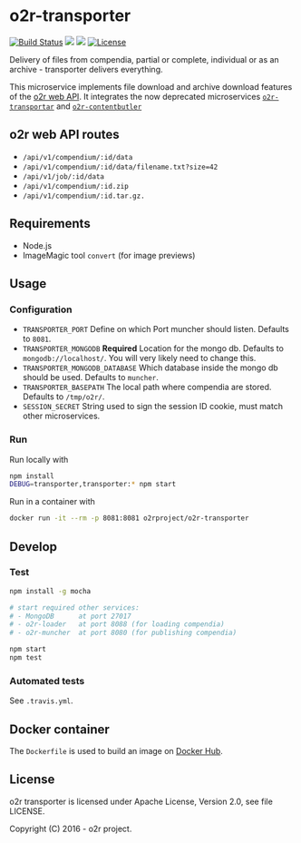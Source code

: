 # o2r-transporter

[![Build Status](https://travis-ci.org/o2r-project/o2r-transporter.svg?branch=master)](https://travis-ci.org/o2r-project/o2r-transporter) [![](https://images.microbadger.com/badges/version/o2rproject/o2r-transporter.svg)](https://microbadger.com/images/o2rproject/o2r-transporter "Get your own version badge on microbadger.com") [![](https://images.microbadger.com/badges/image/o2rproject/o2r-transporter.svg)](https://microbadger.com/images/o2rproject/o2r-transporter "Get your own image badge on microbadger.com") [![License](https://img.shields.io/badge/License-Apache%202.0-blue.svg)](https://opensource.org/licenses/Apache-2.0)

Delivery of files from compendia, partial or complete, individual or as an archive - transporter delivers everything.

This microservice implements file download and archive download features of the [o2r web API](http://o2r.info/o2r-web-api).
It integrates the now deprecated microservices [`o2r-transportar`](https://github.com/o2r-project/o2r-transportar/) and [`o2r-contentbutler`](https://github.com/o2r-project/o2r-contentbutler)

## o2r web API routes

- `/api/v1/compendium/:id/data`
- `/api/v1/compendium/:id/data/filename.txt?size=42`
- `/api/v1/job/:id/data`
- `/api/v1/compendium/:id.zip`
- `/api/v1/compendium/:id.tar.gz.`

## Requirements

- Node.js
- ImageMagic tool `convert` (for image previews)

## Usage

### Configuration

- `TRANSPORTER_PORT`
  Define on which Port muncher should listen. Defaults to `8081`.
- `TRANSPORTER_MONGODB` __Required__
  Location for the mongo db. Defaults to `mongodb://localhost/`. You will very likely need to change this.
- `TRANSPORTER_MONGODB_DATABASE`
  Which database inside the mongo db should be used. Defaults to `muncher`.
- `TRANSPORTER_BASEPATH`
  The local path where compendia are stored. Defaults to `/tmp/o2r/`.
- `SESSION_SECRET`
  String used to sign the session ID cookie, must match other microservices.

### Run

Run locally with

```bash
npm install
DEBUG=transporter,transporter:* npm start
```

Run in a container with

```bash
docker run -it --rm -p 8081:8081 o2rproject/o2r-transporter
```

## Develop

### Test

```bash
npm install -g mocha

# start required other services:
# - MongoDB      at port 27017
# - o2r-loader   at port 8088 (for loading compendia)
# - o2r-muncher  at port 8080 (for publishing compendia)

npm start
npm test
```

### Automated tests

See `.travis.yml`.

## Docker container

The `Dockerfile` is used to build an image on [Docker Hub](https://hub.docker.com/r/o2rproject/o2r-transporter/).

## License

o2r transporter is licensed under Apache License, Version 2.0, see file LICENSE.

Copyright (C) 2016 - o2r project.